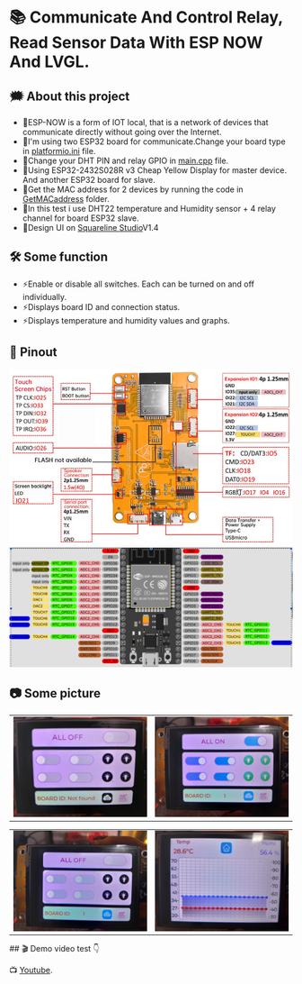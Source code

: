 # 📚 Communicate And Control Relay, Read Sensor Data With ESP NOW And LVGL.

## 🗯️ About this project  
- 🌟ESP-NOW is a form of IOT local, that is a network of devices that communicate directly without going over the Internet.
- 🌟I'm using two ESP32 board for communicate.Change your board type in [platformio.ini](https://github.com/pangcrd/espnow-lvgl/blob/main/ScreenLVGL-master/platformio.ini) file.  
- 🌟Change your DHT PIN and relay GPIO in [main.cpp](https://github.com/pangcrd/espnow-lvgl/blob/main/ESP-Slave/src/main.cpp) file.
- 🌟Using ESP32-2432S028R v3 Cheap Yellow Display for master device. And another ESP32 board for slave.  
- 🌟Get the MAC address for 2 devices by running the code in [GetMACaddress](https://github.com/pangcrd/espnow-lvgl/blob/main/GetMACaddress/main.cpp) folder.
- 🌟In this test i use DHT22 temperature and Humidity sensor + 4 relay channel for board ESP32 slave.
- 🌟Design UI on [Squareline Studio](https://squareline.io/)V1.4 

## 🛠 Some function
- ⚡Enable or disable all switches. Each can be turned on and off individually.
- ⚡Displays board ID and connection status.
- ⚡Displays temperature and humidity values ​​and graphs.  
  
## 🔎 Pinout
![schematic](https://github.com/pangcrd/espnow-lvgl/blob/main/images/cyd.png)  
![schematic](https://github.com/pangcrd/espnow-lvgl/blob/main/images/ESP32-WROOM-1.png)

## 📷 Some picture
<table>
  <tr>
    <td><img src="https://github.com/pangcrd/espnow-lvgl/blob/main/images/20250210_111911.jpg" alt="Image 1" width="400"/></td>
    <td><img src="https://github.com/pangcrd/espnow-lvgl/blob/main/images/20250210_111823.jpg" alt="Image 2" width="400"/></td> 
  </tr>
</table>  

<table>
  <tr>
    <td><img src="https://github.com/pangcrd/espnow-lvgl/blob/main/images/20250210_111833.jpg" alt="Image 1" width="400"/></td>
    <td><img src="https://github.com/pangcrd/espnow-lvgl/blob/main/images/20250210_111846.jpg" alt="Image 2" width="400"/></td>  
  </tr>
</table>   
## 🎬 Demo video test 👇  

📺 [Youtube](https://youtube.com/shorts/Y3YMU5yD0dk).

